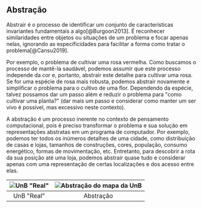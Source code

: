 ## Abstração

Abstrair é o processo de identificar um conjunto de características invariantes fundamentais a algo[@Burgoon2013]. É reconhecer similaridades entre objetos ou situações de um problema e focar apenas nelas, ignorando as especificidades para facilitar a forma como tratar o problema[@Cansu2019].

Por exemplo, o problema de cultivar uma rosa vermelha. Como buscamos o processo de mantê-la saudável, podemos assumir que este processo independe da cor e, portanto, abstrair este detalhe para cultivar uma rosa. Se for uma espécie de rosa mais robusta, podemos abstrair novamente e simplificar o problema para o cultivo de uma flor. Dependendo da espécie, talvez possamos dar um passo além e reduzir o problema para "como cultivar uma planta?" (dar mais um passo e considerar como manter um ser vivo é possível, mas excessivo neste contexto).

A abstração é um processo inerente no contexto de pensamento computacional, pois é preciso transformar o problema e sua solução em representações abstratas em um programa de computador. Por exemplo, podemos ter todos os inúmeros detalhes de uma cidade, como distribuição de casas e lojas, tamanhos de construções, cores, população, consumo energético, formas de movimentação, etc. Entretanto, para descobrir a rota da sua posição até uma loja, podemos abstrair quase tudo e considerar apenas com uma representação de certas localizações e dos acesso entre elas.

![UnB "Real"](/assets/img/unb_mapa.png "Mapa da UnB") | ![Abstração do mapa da UnB](/assets/img/unb_modelo.png "Abstração do mapa da UnB")
:---------:|:---------:
UnB "Real" | Abstração
